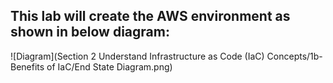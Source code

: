 ## This lab will create the AWS environment as shown in below diagram:

![Diagram](Section 2 Understand Infrastructure as Code (IaC) Concepts/1b-Benefits of IaC/End State Diagram.png)



